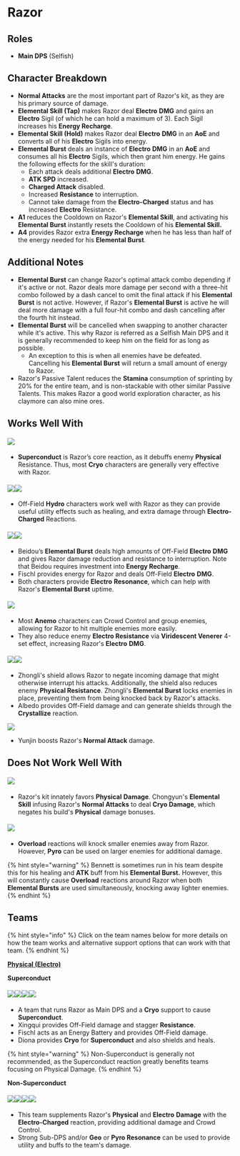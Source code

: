 # Razor

## Roles

* **Main DPS** (Selfish)

## Character Breakdown

* **Normal Attacks** are the most important part of Razor's kit, as they are his primary source of damage.
* **Elemental Skill (Tap)** makes Razor deal **Electro** **DMG** and gains an **Electro** Sigil (of which he can hold a maximum of 3). Each Sigil increases his **Energy Recharge**.
* **Elemental Skill (Hold)** makes Razor deal **Electro** **DMG** in an **AoE** and converts all of his **Electro** Sigils into energy.
* **Elemental Burst** deals an instance of **Electro** **DMG** in an **AoE** and consumes all his **Electro** Sigils, which then grant him energy. He gains the following effects for the skill's duration:
  * Each attack deals additional **Electro** **DMG**.
  * **ATK SPD** increased.
  * **Charged Attack** disabled.
  * Increased **Resistance** to interruption.
  * Cannot take damage from the **Electro-Charged** status and has increased **Electro** Resistance.
* **A1** reduces the Cooldown on Razor's **Elemental Skill**, and activating his **Elemental Burst** instantly resets the Cooldown of his **Elemental Skill.**
* **A4** provides Razor extra **Energy Recharge** when he has less than half of the energy needed for his **Elemental Burst**.

## Additional Notes

* **Elemental Burst** can change Razor's optimal attack combo depending if it's active or not. Razor deals more damage per second with a three-hit combo followed by a dash cancel to omit the final attack if his **Elemental Burst** is not active. However, if Razor's **Elemental Burst** is active he will deal more damage with a full four-hit combo and dash cancelling after the fourth hit instead.
* **Elemental Burst** will be cancelled when swapping to another character while it's active. This why Razor is referred as a Selfish Main DPS and it is generally recommended to keep him on the field for as long as possible.
  * An exception to this is when all enemies have be defeated. Cancelling his **Elemental Burst** will return a small amount of energy to Razor.
* Razor's Passive Talent reduces the **Stamina** consumption of sprinting by 20% for the entire team, and is non-stackable with other similar Passive Talents. This makes Razor a good world exploration character, as his claymore can also mine ores.

## Works Well With

#### ![](../../.gitbook/assets/Element\_Cryo.webp)

* **Superconduct** is Razor’s core reaction, as it debuffs enemy **Physical** Resistance. Thus, most **Cryo** characters are generally very effective with Razor.

#### ![](../../.gitbook/assets/UI\_AvatarIcon\_Xingqiu.png)![](../../.gitbook/assets/UI\_AvatarIcon\_Barbara.png)

* Off-Field **Hydro** characters work well with Razor as they can provide useful utility effects such as healing, and extra damage through **Electro-Charged** Reactions.

#### ![](../../.gitbook/assets/UI\_AvatarIcon\_Beidou.png)![](../../.gitbook/assets/UI\_AvatarIcon\_Fischl.png)

* Beidou’s **Elemental Burst** deals high amounts of Off-Field **Electro** **DMG** and gives Razor damage reduction and resistance to interruption. Note that Beidou requires investment into **Energy Recharge**.
* Fischl provides energy for Razor and deals Off-Field **Electro** **DMG**.
* Both characters provide **Electro** **Resonance**, which can help with Razor's **Elemental Burst** uptime.

#### ![](../../.gitbook/assets/Element\_Anemo.webp)

* Most **Anemo** characters can Crowd Control and group enemies, allowing for Razor to hit multiple enemies more easily.
* They also reduce enemy **Electro Resistance** via **Viridescent Venerer** 4-set effect, increasing Razor's **Electro** **DMG**.

#### ![](../../.gitbook/assets/UI\_AvatarIcon\_Zhongli.png)![](../../.gitbook/assets/UI\_AvatarIcon\_Albedo.png)

* Zhongli's shield allows Razor to negate incoming damage that might otherwise interrupt his attacks. Additionally, the shield also reduces enemy **Physical Resistance**. Zhongli's **Elemental Burst** locks enemies in place, preventing them from being knocked back by Razor's attacks.
* Albedo provides Off-Field damage and can generate shields through the **Crystallize** reaction.

![](../../.gitbook/assets/UI\_AvatarIcon\_Yunjin.png)

* Yunjin boosts Razor's **Normal Attack** damage.

## **Does Not Work Well With**

#### ![](../../.gitbook/assets/UI\_AvatarIcon\_Chongyun.png)

* Razor's kit innately favors **Physical** **Damage**. Chongyun's **Elemental Skill** infusing Razor's **Normal Attacks** to deal **Cryo Damage**, which negates his build's **Physical** damage bonuses.

#### ![](../../.gitbook/assets/Element\_Pyro.webp)

* **Overload** reactions will knock smaller enemies away from Razor. However, **Pyro** can be used on larger enemies for additional damage.

{% hint style="warning" %}
Bennett is sometimes run in his team despite this for his healing and **ATK** buff from his **Elemental Burst.** However, this will constantly cause **Overload** reactions around Razor when both **Elemental Bursts** are used simultaneously, knocking away lighter enemies.
{% endhint %}

## **Teams**

{% hint style="info" %}
Click on the team names below for more details on how the team works and alternative support options that can work with that team.
{% endhint %}

[**Physical (Electro)**](../../teams/physical.md)

**Superconduct**

#### ![](../../.gitbook/assets/UI\_AvatarIcon\_Razor.png)![](../../.gitbook/assets/UI\_AvatarIcon\_Xingqiu.png)![](../../.gitbook/assets/UI\_AvatarIcon\_Fischl.png)![](../../.gitbook/assets/UI\_AvatarIcon\_Diona.png)

* A team that runs Razor as Main DPS and a **Cryo** support to cause **Superconduct**.
* Xingqui provides Off-Field damage and stagger **Resistance**.
* Fischl acts as an Energy Battery and provides Off-Field damage.
* Diona provides **Cryo** for **Superconduct** and also shields and heals.

{% hint style="warning" %}
Non-Superconduct is generally not recommended, as the Superconduct reaction greatly benefits teams focusing on Physical Damage.
{% endhint %}

**Non-Superconduct**

#### ![](../../.gitbook/assets/UI\_AvatarIcon\_Razor.png)![](../../.gitbook/assets/UI\_AvatarIcon\_Xingqiu.png)![](../../.gitbook/assets/UI\_AvatarIcon\_Albedo.png)![](../../.gitbook/assets/UI\_AvatarIcon\_Zhongli.png)

* This team supplements Razor's **Physical** and **Electro** **Damage** with the **Electro-Charged** reaction, providing additional damage and Crowd Control.
* Strong Sub-DPS and/or **Geo** or **Pyro Resonance** can be used to provide utility and buffs to the team's damage.
